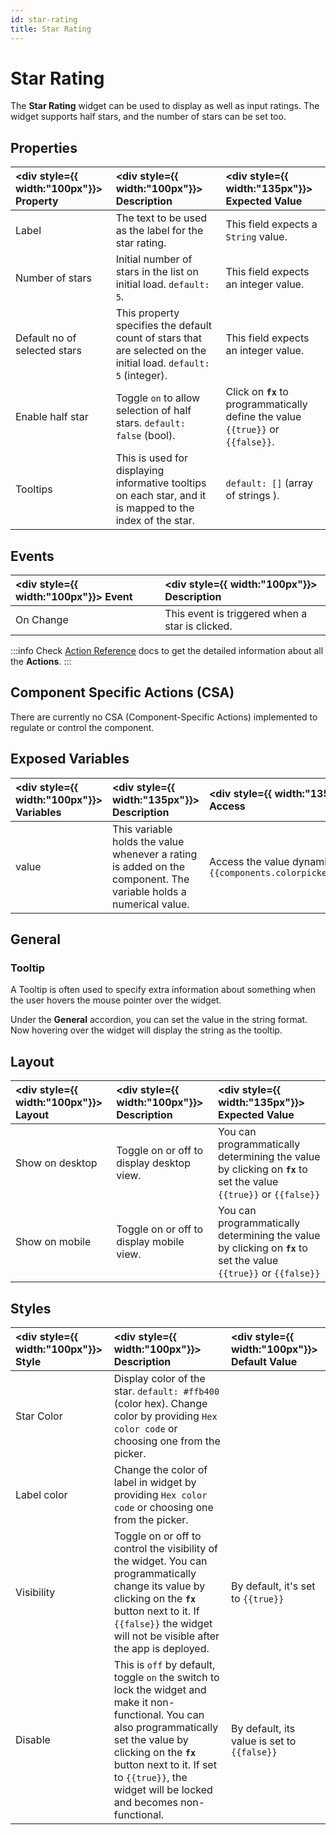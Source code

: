 ```yaml
---
id: star-rating
title: Star Rating
---
```

# Star Rating

The **Star Rating** widget can be used to display as well as input ratings. The widget supports half stars, and the number of stars can be set too.

<div style={{paddingTop:'24px', paddingBottom:'24px'}}>

## Properties

| <div style={{ width:"100px"}}> Property </div> | <div style={{ width:"100px"}}> Description </div> | <div style={{ width:"135px"}}> Expected Value </div> |
|:------------ |:-------------|:---------- |
| Label | The text to be used as the label for the star rating. | This field expects a `String` value. |
| Number of stars | Initial number of stars in the list on initial load. `default: 5`. | This field expects an integer value. |
| Default no of selected stars | This property specifies the default count of stars that are selected on the initial load. `default: 5` (integer). | This field expects an integer value. |
| Enable half star | Toggle `on` to allow selection of half stars. `default: false` (bool). | Click on **`fx`** to programmatically define the value `{{true}}` or `{{false}}`. |
| Tooltips | This is used for displaying informative tooltips on each star, and it is mapped to the index of the star. | `default: []` (array of strings ). |

</div>

<div style={{paddingTop:'24px', paddingBottom:'24px'}}>

## Events

| <div style={{ width:"100px"}}> Event </div> | <div style={{ width:"100px"}}> Description </div> |
|:----------- |:----------- |
| On Change | This event is triggered when a star is clicked. |

:::info
Check [Action Reference](/docs/category/actions-reference) docs to get the detailed information about all the **Actions**.
:::

</div>

<div style={{paddingTop:'24px', paddingBottom:'24px'}}>

## Component Specific Actions (CSA)

There are currently no CSA (Component-Specific Actions) implemented to regulate or control the component.

</div>

<div style={{paddingTop:'24px', paddingBottom:'24px'}}>

## Exposed Variables

| <div style={{ width:"100px"}}> Variables  </div>  | <div style={{ width:"135px"}}> Description </div> | <div style={{ width:"135px"}}> How To Access </div> |
|:----------- |:----------- |:--------- |
| value | This variable holds the value whenever a rating is added on the component. The variable holds a numerical value. | Access the value dynamically using JS: `{{components.colorpicker1.selectedColorHex}}`|

</div>

<div style={{paddingTop:'24px', paddingBottom:'24px'}}>

## General
### Tooltip

A Tooltip is often used to specify extra information about something when the user hovers the mouse pointer over the widget.

Under the <b>General</b> accordion, you can set the value in the string format. Now hovering over the widget will display the string as the tooltip.

</div>

<div style={{paddingTop:'24px', paddingBottom:'24px'}}>

## Layout

| <div style={{ width:"100px"}}> Layout </div> | <div style={{ width:"100px"}}> Description </div> | <div style={{ width:"135px"}}> Expected Value </div> |
|:--------------- |:----------------------------------------- | :------------------------------------------------------------------------------------------------------------- |
| Show on desktop | Toggle on or off to display desktop view. | You can programmatically determining the value by clicking on **`fx`** to set the value `{{true}}` or `{{false}}` |
| Show on mobile  | Toggle on or off to display mobile view.  | You can programmatically determining the value by clicking on **`fx`** to set the value `{{true}}` or `{{false}}` |

</div>

<div style={{paddingTop:'24px', paddingBottom:'24px'}}>

## Styles

| <div style={{ width:"100px"}}> Style </div> | <div style={{ width:"100px"}}>  Description </div> | <div style={{ width:"100px"}}> Default Value </div> |
|:------------ |:-------------|:--------- |
| Star Color | Display color of the star. `default: #ffb400` (color hex). Change color by providing `Hex color code` or choosing one from the picker. |  |
| Label color | Change the color of label in widget by providing `Hex color code` or choosing one from the picker. |  |
| Visibility | Toggle on or off to control the visibility of the widget. You can programmatically change its value by clicking on the **`fx`** button next to it. If `{{false}}` the widget will not be visible after the app is deployed. | By default, it's set to `{{true}}` |
| Disable | This is `off` by default, toggle `on` the switch to lock the widget and make it non-functional. You can also programmatically set the value by clicking on the **`fx`** button next to it. If set to `{{true}}`, the widget will be locked and becomes non-functional. | By default, its value is set to `{{false}}` |

</div>